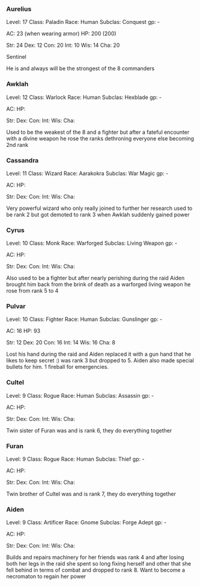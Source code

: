 ### Aurelius
Level: 17
Class: Paladin
Race: Human
Subclas: Conquest
gp: -

AC: 23 (when wearing armor)
HP: 200 (200)

Str: 24
Dex: 12
Con: 20
Int: 10
Wis: 14
Cha: 20

Sentinel

He is and always will be the strongest of the 8 commanders

### Awklah
Level: 12
Class: Warlock
Race: Human
Subclas: Hexblade
gp: -

AC:
HP: 

Str: 
Dex: 
Con: 
Int: 
Wis: 
Cha: 

Used to be the weakest of the 8 and a fighter but after a fateful encounter with a divine weapon he rose the ranks dethroning everyone else becoming 2nd rank

### Cassandra
Level: 11
Class: Wizard
Race: Aarakokra 
Subclas: War Magic
gp: -

AC:
HP: 

Str: 
Dex: 
Con: 
Int: 
Wis: 
Cha: 

Very powerful wizard who only really joined to further her research used to be rank 2 but got demoted to rank 3 when Awklah suddenly gained power

### Cyrus
Level: 10
Class: Monk
Race: Warforged 
Subclas: Living Weapon
gp: -

AC:
HP: 

Str: 
Dex: 
Con: 
Int: 
Wis: 
Cha: 

Also used to be a fighter but after nearly perishing during the raid Aiden brought him back from the brink of death as a warforged living weapon he rose from rank 5 to 4

### Pulvar
Level: 10
Class: Fighter
Race: Human 
Subclas: Gunslinger
gp: -

AC: 16
HP: 93

Str: 12
Dex: 20
Con: 16
Int: 14
Wis: 16
Cha: 8

Lost his hand during the raid and Aiden replaced it with a gun hand that he likes to keep secret :) was rank 3 but dropped to 5. Aiden also made special bullets for him. 1 fireball for emergencies.

### Cultel
Level: 9
Class: Rogue
Race: Human 
Subclas: Assassin
gp: -

AC:
HP: 

Str: 
Dex: 
Con: 
Int: 
Wis: 
Cha: 

Twin sister of Furan was and is rank 6, they do everything together

### Furan
Level: 9
Class: Rogue
Race: Human 
Subclas: Thief
gp: -

AC:
HP: 

Str: 
Dex: 
Con: 
Int: 
Wis: 
Cha: 

Twin brother of Cultel was and is rank 7, they do everything together

### Aiden
Level: 9
Class: Artificer
Race: Gnome 
Subclas: Forge Adept
gp: -

AC:
HP: 

Str: 
Dex: 
Con: 
Int: 
Wis: 
Cha: 

Builds and repairs machinery for her friends was rank 4 and after losing both her legs in the raid she spent so long fixing herself and other that she fell behind in terms of combat and dropped to rank 8. Want to become a necromaton to regain her power